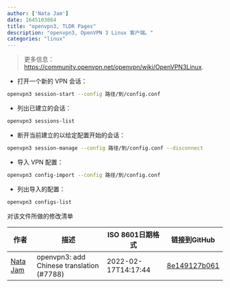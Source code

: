 ```yaml
---
author: ['Nata Jam']
date: 1645103864
title: "openvpn3, TLDR Pages"
description: "openvpn3, OpenVPN 3 Linux 客户端。"
categories: "linux"
---
```

> 更多信息：<https://community.openvpn.net/openvpn/wiki/OpenVPN3Linux>.

- 打开一个新的 VPN 会话：

```bash
openvpn3 session-start --config 路径/到/config.conf
```

- 列出已建立的会话：

```bash
openvpn3 sessions-list
```

- 断开当前建立的以给定配置开始的会话：

```bash
openvpn3 session-manage --config 路径/到/config.conf --disconnect
```

- 导入 VPN 配置：

```bash
openvpn3 config-import --config 路径/到/config.conf
```

- 列出导入的配置：

```bash
openvpn3 configs-list
```
对该文件所做的修改清单


作者 | 描述 | ISO 8601日期格式 | 链接到GitHub
------|-----|-----|-----
[Nata Jam](mailto:71621144+wandersofb@users.noreply.github.com) | openvpn3: add Chinese translation (#7788) | 2022-02-17T14:17:44 | [8e149127b061](https://github.com/tldr-pages/tldr/commit/8e149127b061defe7a815b7534da96f31f125547)

